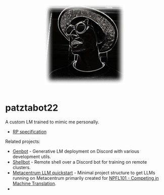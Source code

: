 <p align="center">
<img src="docs/assets/img/avatar-patztabot22-blurred.png" style="border-radius: 5px; margin: 1em" />
</p>

# patztabot22

A custom LM trained to mimic me personally.

- [RP specification](docs/rp-specification.md)

Related projects:
- [Genbot](https://github.com/patztablook22/genbot) - Generative LM deployment on Discord with various development utils.
- [Shellbot](https://github.com/patztablook22/shellbot) - Remote shell over a Discord bot for training on remote clusters.
- [Metacentrum LLM quickstart](https://github.com/patztablook22/metacentrum-llm-quickstart) - Minimal project structure to get LLMs running on Metacentrum primarily created for [NPFL101 - Competing in Machine Translation](https://ufal.mff.cuni.cz/courses/npfl101).
- 
